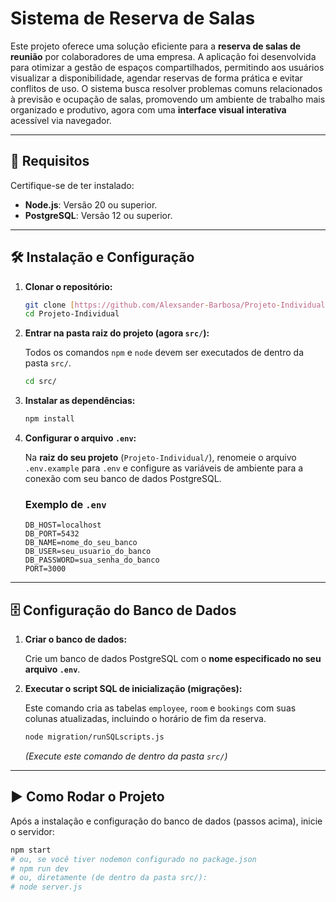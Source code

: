 # Sistema de Reserva de Salas

Este projeto oferece uma solução eficiente para a **reserva de salas de reunião** por colaboradores de uma empresa. A aplicação foi desenvolvida para otimizar a gestão de espaços compartilhados, permitindo aos usuários visualizar a disponibilidade, agendar reservas de forma prática e evitar conflitos de uso. O sistema busca resolver problemas comuns relacionados à previsão e ocupação de salas, promovendo um ambiente de trabalho mais organizado e produtivo, agora com uma **interface visual interativa** acessível via navegador.

---

## 🚀 Requisitos

Certifique-se de ter instalado:

* **Node.js**: Versão 20 ou superior.
* **PostgreSQL**: Versão 12 ou superior.

---

## 🛠️ Instalação e Configuração

1.  **Clonar o repositório:**

    ```bash
    git clone [https://github.com/Alexsander-Barbosa/Projeto-Individual.git](https://github.com/Alexsander-Barbosa/Projeto-Individual.git)
    cd Projeto-Individual
    ```

2.  **Entrar na pasta raiz do projeto (agora `src/`):**

    Todos os comandos `npm` e `node` devem ser executados de dentro da pasta `src/`.

    ```bash
    cd src/
    ```

3.  **Instalar as dependências:**

    ```bash
    npm install
    ```

4.  **Configurar o arquivo `.env`:**

    Na **raiz do seu projeto** (`Projeto-Individual/`), renomeie o arquivo `.env.example` para `.env` e configure as variáveis de ambiente para a conexão com seu banco de dados PostgreSQL.

    ### Exemplo de `.env`

    ```env
    DB_HOST=localhost
    DB_PORT=5432
    DB_NAME=nome_do_seu_banco
    DB_USER=seu_usuario_do_banco
    DB_PASSWORD=sua_senha_do_banco
    PORT=3000
    ```

---

## 🗄️ Configuração do Banco de Dados

1.  **Criar o banco de dados:**

    Crie um banco de dados PostgreSQL com o **nome especificado no seu arquivo `.env`**.

2.  **Executar o script SQL de inicialização (migrações):**

    Este comando cria as tabelas `employee`, `room` e `bookings` com suas colunas atualizadas, incluindo o horário de fim da reserva.

    ```bash
    node migration/runSQLscripts.js
    ```
    *(Execute este comando de dentro da pasta `src/`)*

---

## ▶️ Como Rodar o Projeto

Após a instalação e configuração do banco de dados (passos acima), inicie o servidor:

```bash
npm start
# ou, se você tiver nodemon configurado no package.json
# npm run dev
# ou, diretamente (de dentro da pasta src/):
# node server.js